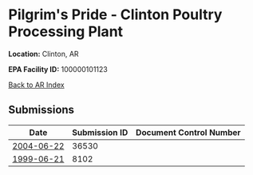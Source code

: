 # Pilgrim's Pride - Clinton Poultry Processing Plant

**Location:** Clinton, AR

**EPA Facility ID:** 100000101123

[Back to AR Index](../../index.md)

## Submissions

| Date | Submission ID | Document Control Number |
|------|--------------|-------------------------|
| [2004-06-22](submissions/36530.md) | 36530 |  |
| [1999-06-21](submissions/8102.md) | 8102 |  |
